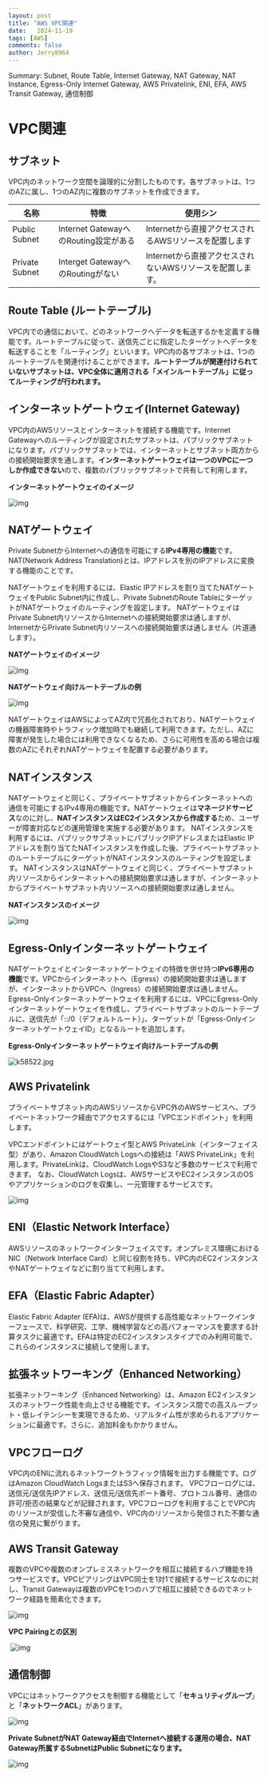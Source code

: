 ```yaml
---
layout: post
title: "AWS VPC関連"
date:   2024-11-19
tags: [AWS]
comments: false
author: Jerry8964
---
```




Summary: Subnet, Route Table, Internet Gateway, NAT Gateway, NAT Instance, Egress-Only Internet Gateway, AWS Privatelink, ENI, EFA, AWS Transit Gateway, 通信制御

# VPC関連



## サブネット

VPC内のネットワーク空間を論理的に分割したものです。各サブネットは、1つのAZに属し、1つのAZ内に複数のサブネットを作成できます。

| 名称           | 特徴                                  | 使用シン                                                  |
| -------------- | ------------------------------------- | --------------------------------------------------------- |
| Public Subnet  | Internet GatewayへのRouting設定がある | Internetから直接アクセスされるAWSリソースを配置します     |
| Private Subnet | Interget GatewayへのRoutingがない     | Internetから直接アクセスされないAWSリソースを配置します。 |



## Route Table (ルートテーブル)

VPC内での通信において、どのネットワークへデータを転送するかを定義する機能です。ルートテーブルに従って、送信先ごとに指定したターゲットへデータを転送することを「ルーティング」といいます。VPC内の各サブネットは、1つのルートテーブルを関連付けることができます。**ルートテーブルが関連付けられていないサブネットは、VPC全体に適用される「メインルートテーブル」に従ってルーティングが行われます。**



## インターネットゲートウェイ(Internet Gateway)

VPC内のAWSリソースとインターネットを接続する機能です。Internet Gatewayへのルーティングが設定されたサブネットは、パブリックサブネットになります。パブリックサブネットでは、インターネットとサブネット両方からの接続開始要求を通します。**インターネットゲートウェイは一つのVPCに一つしか作成できない**ので、複数のパブリックサブネットで共有して利用します。

**インターネットゲートウェイのイメージ**

![img](https://ping-t-resouces.com/uploads/question_image/file/22918/k58549.jpg)

## NATゲートウェイ

Private SubnetからInternetへの通信を可能にする**IPv4専用の機能**です。NAT(Network Address Translation)とは、IPアドレスを別のIPアドレスに変換する機能のことです。

NATゲートウェイを利用するには、Elastic IPアドレスを割り当てたNATゲートウェイをPublic Subnet内に作成し、Private SubnetのRoute TableにターゲットがNATゲートウェイのルーティングを設定します。
NATゲートウェイはPrivate Subnet内リソースからInternetへの接続開始要求は通しますが、InternetからPrivate Subnet内リソースへの接続開始要求は通しません（片道通します）。

**NATゲートウェイのイメージ**

![img](https://ping-t-resouces.com/uploads/question_image/file/22920/kk58500.jpg)

**NATゲートウェイ向けルートテーブルの例**

![img](https://ping-t-resouces.com/uploads/question_image/file/22921/k58500.jpg)

NATゲートウェイはAWSによってAZ内で冗長化されており、NATゲートウェイの機器障害時やトラフィック増加時でも継続して利用できます。ただし、AZに障害が発生した場合には利用できなくなるため、さらに可用性を高める場合は複数のAZにそれぞれNATゲートウェイを配置する必要があります。



## NATインスタンス

NATゲートウェイと同じく、プライベートサブネットからインターネットへの通信を可能にするIPv4専用の機能です。NATゲートウェイは**マネージドサービス**なのに対し、**NATインスタンスはEC2インスタンスから作成する**ため、ユーザーが障害対応などの運用管理を実施する必要があります。
NATインスタンスを利用するには、パブリックサブネットにパブリックIPアドレスまたはElastic IPアドレスを割り当てたNATインスタンスを作成した後、プライベートサブネットのルートテーブルにターゲットがNATインスタンスのルーティングを設定します。
NATインスタンスはNATゲートウェイと同じく、プライベートサブネット内リソースからインターネットへの接続開始要求は通しますが、インターネットからプライベートサブネット内リソースへの接続開始要求は通しません。

**NATインスタンスのイメージ**

![img](https://ping-t-resouces.com/uploads/question_image/file/22922/k58523.jpg)



## Egress-Onlyインターネットゲートウェイ

NATゲートウェイとインターネットゲートウェイの特徴を併せ持つ**IPv6専用の機能**です。VPCからインターネットへ（Egress）の接続開始要求は通しますが、インターネットからVPCへ（Ingress）の接続開始要求は通しません。
Egress-Onlyインターネットゲートウェイを利用するには、VPCにEgress-Onlyインターネットゲートウェイを作成し、プライベートサブネットのルートテーブルに、送信先が「::/0（デフォルトルート）」、ターゲットが「Egress-OnlyインターネットゲートウェイID」となるルートを追加します。

**Egress-Onlyインターネットゲートウェイ向けルートテーブルの例**

![k58522.jpg](https://ping-t-resouces.com/uploads/question_image/file/22923/k58522.jpg)



## AWS Privatelink

プライベートサブネット内のAWSリソースからVPC外のAWSサービスへ、プライベートネットワーク経由でアクセスするには「VPCエンドポイント」を利用します。

VPCエンドポイントにはゲートウェイ型とAWS PrivateLink（インターフェイス型）があり、Amazon CloudWatch Logsへの接続は「AWS PrivateLink」を利用します。PrivateLinkは、CloudWatch LogsやS3など多数のサービスで利用できます。
なお、CloudWatch Logsは、AWSサービスやEC2インスタンスのOSやアプリケーションのログを収集し、一元管理するサービスです。

![img](https://ping-t-resouces.com/uploads/question_image/file/22926/k58520.jpg)



## ENI（Elastic Network Interface）

AWSリソースのネットワークインターフェイスです。オンプレミス環境におけるNIC（Network Interface Card）と同じ役割を持ち、VPC内のEC2インスタンスやNATゲートウェイなどに割り当てて利用します。



## EFA（Elastic Fabric Adapter）

Elastic Fabric Adapter (EFA)は、AWSが提供する高性能なネットワークインターフェースで、科学研究、工学、機械学習などの高パフォーマンスを要求する計算タスクに最適です。EFAは特定のEC2インスタンスタイプでのみ利用可能で、これらのインスタンスに接続して使用します。



## 拡張ネットワーキング（Enhanced Networking）

拡張ネットワーキング（Enhanced Networking）は、Amazon EC2インスタンスのネットワーク性能を向上させる機能です。インスタンス間での高スループット・低レイテンシーを実現できるため、リアルタイム性が求められるアプリケーションに最適です。さらに、追加料金もかかりません。



## VPCフローログ

VPC内のENIに流れるネットワークトラフィック情報を出力する機能です。ログはAmazon CloudWatch LogsまたはS3へ保存されます。
VPCフローログには、送信元/送信先IPアドレス、送信元/送信先ポート番号、プロトコル番号、通信の許可/拒否の結果などが記録されます。VPCフローログを利用することでVPC内のリソースが受信した不審な通信や、VPC内のリソースから発信された不要な通信の発見に繋がります。



## AWS Transit Gateway

複数のVPCや複数のオンプレミスネットワークを相互に接続するハブ機能を持つサービスです。VPCピアリングはVPC同士を1対1で接続するサービスなのに対し、Transit Gatewayは複数のVPCを1つのハブで相互に接続できるのでネットワーク経路を簡素化できます。

![img](https://ping-t-resouces.com/uploads/question_image/file/22930/kk58727.jpg)

**VPC Pairingとの区別**

​	![img](https://ping-t-resouces.com/uploads/question_image/file/22929/k58727.jpg)



## 通信制御

VPCにはネットワークアクセスを制御する機能として「**セキュリティグループ**」と「**ネットワークACL**」があります。

![img](https://ping-t-resouces.com/uploads/question_image/file/25982/kk58337.jpg)

**Private SubnetがNAT Gateway経由でInternetへ接続する運用の場合、NAT Gateway所属するSubnetはPublic Subnetになります。**

![img](https://ping-t-resouces.com/uploads/question_image/file/22920/kk58500.jpg)